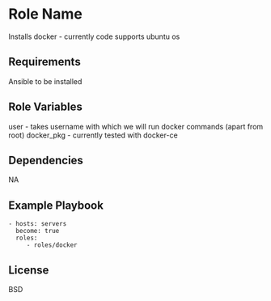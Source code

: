 Role Name
=========

Installs docker - currently code supports ubuntu os

Requirements
------------
Ansible to be installed

Role Variables
--------------

user - takes username with which we will run docker commands (apart from root)
docker_pkg - currently tested with docker-ce

Dependencies
------------

NA

Example Playbook
----------------


    - hosts: servers
      become: true
      roles:
         - roles/docker

License
-------

BSD
